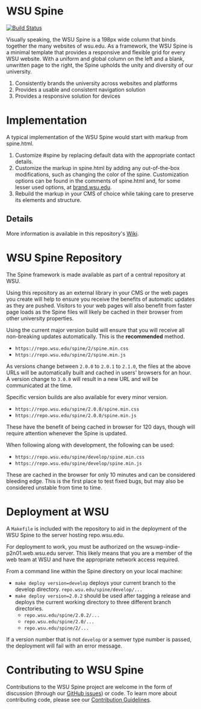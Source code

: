 # WSU Spine

[![Build Status](https://travis-ci.org/washingtonstateuniversity/WSU-spine.svg?branch=develop)](https://travis-ci.org/washingtonstateuniversity/WSU-spine)

Visually speaking, the WSU Spine is a 198px wide column that binds together the many websites of wsu.edu. As a framework, the WSU Spine is a minimal template that provides a responsive and flexible grid for every WSU website. With a uniform and global column on the left and a blank, unwritten page to the right, the Spine upholds the unity and diversity of our university.

1. Consistently brands the university across websites and platforms
2. Provides a usable and consistent navigation solution
3. Provides a responsive solution for devices

# Implementation

A typical implementation of the WSU Spine would start with markup from spine.html.

1. Customize #spine by replacing default data with the appropriate contact details.
2. Customize the markup in spine.html by adding any out-of-the-box modifications, such as changing the color of the spine. Customization options can be found in the comments of spine.html and, for some lesser used options, at [brand.wsu.edu](https://brand.wsu.edu).
3. Rebuild the markup in your CMS of choice while taking care to preserve its elements and structure.

## Details

More information is available in this repository's <a href="https://github.com/washingtonstateuniversity/WSU-spine/wiki">Wiki</a>.

# WSU Spine Repository

The Spine framework is made available as part of a central repository at WSU.

Using this repository as an external library in your CMS or the web pages you create will help to ensure you receive the benefits of automatic updates as they are pushed. Visitors to your web pages will also benefit from faster page loads as the Spine files will likely be cached in their browser from other university properties.

Using the current major version build will ensure that you will receive all non-breaking updates automatically. This is the **recommended** method.

* `https://repo.wsu.edu/spine/2/spine.min.css`
* `https://repo.wsu.edu/spine/2/spine.min.js`

As versions change between `2.0.0` to `2.0.1` to `2.1.0`, the files at the above URLs will be automatically built and cached in users' browsers for an hour. A version change to `3.0.0` will result in a new URL and will be communicated at the time.

Specific version builds are also available for every minor version.

* `https://repo.wsu.edu/spine/2.0.0/spine.min.css`
* `https://repo.wsu.edu/spine/2.0.0/spine.min.js`

These have the benefit of being cached in browser for 120 days, though will require attention whenever the Spine is updated.

When following along with development, the following can be used:

* `https://repo.wsu.edu/spine/develop/spine.min.css`
* `https://repo.wsu.edu/spine/develop/spine.min.js`

These are cached in the browser for only 10 minutes and can be considered bleeding edge. This is the first place to test fixed bugs, but may also be considered unstable from time to time.

# Deployment at WSU

A `Makefile` is included with the repository to aid in the deployment of the WSU Spine to the server hosting repo.wsu.edu.

For deployment to work, you must be authorized on the wsuwp-indie-p2n01.web.wsu.edu server. This likely means that you are a member of the web team at WSU and have the appropriate network access required.

From a command line within the Spine directory on your local machine:

* `make deploy version=develop` deploys your current branch to the develop directory. `repo.wsu.edu/spine/develop/...`
* `make deploy version=2.0.2` should be used after tagging a release and deploys the current working directory to three different branch directories.
    * `repo.wsu.edu/spine/2.0.2/...`
    * `repo.wsu.edu/spine/2.0/...`
    * `repo.wsu.edu/spine/2/...`

If a version number that is not `develop` or a semver type number is passed, the deployment will fail with an error message.

# Contributing to WSU Spine

Contributions to the WSU Spine project are welcome in the form of discussion (through our [GitHub issues](https://github.com/washingtonstateuniversity/WSU-spine/issues)) or code. To learn more about contributing code, please see our [Contribution Guidelines](https://github.com/washingtonstateuniversity/WSU-spine/blob/develop/CONTRIBUTING.md).
